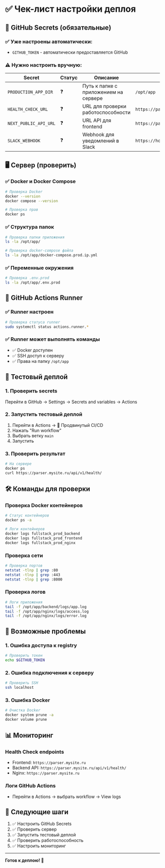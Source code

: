 # ✅ Чек-лист настройки деплоя

## 🔧 GitHub Secrets (обязательные)

### ✅ Уже настроены автоматически:

- `GITHUB_TOKEN` - автоматически предоставляется GitHub

### ⚠️ Нужно настроить вручную:

| Secret                | Статус | Описание                              | Значение                                  |
| --------------------- | ------ | ------------------------------------- | ----------------------------------------- |
| `PRODUCTION_APP_DIR`  | ❓     | Путь к папке с приложением на сервере | `/opt/app`                                |
| `HEALTH_CHECK_URL`    | ❓     | URL для проверки работоспособности    | `https://parser.mysite.ru/api/v1/health/` |
| `NEXT_PUBLIC_API_URL` | ❓     | URL API для frontend                  | `https://parser.mysite.ru`                |
| `SLACK_WEBHOOK`       | ❓     | Webhook для уведомлений в Slack       | `https://hooks.slack.com/...`             |

## 🖥️ Сервер (проверить)

### ✅ Docker и Docker Compose

```bash
# Проверка Docker
docker --version
docker compose --version

# Проверка прав
docker ps
```

### ✅ Структура папок

```bash
# Проверка папки приложения
ls -la /opt/app/

# Проверка docker-compose файла
ls -la /opt/app/docker-compose.prod.ip.yml
```

### ✅ Переменные окружения

```bash
# Проверка .env.prod
ls -la /opt/app/.env.prod
```

## 🔄 GitHub Actions Runner

### ✅ Runner настроен

```bash
# Проверка статуса runner
sudo systemctl status actions.runner.*
```

### ✅ Runner может выполнять команды

- ✅ Docker доступен
- ✅ SSH доступ к серверу
- ✅ Права на папку `/opt/app`

## 🚀 Тестовый деплой

### 1. Проверить secrets

Перейти в GitHub → Settings → Secrets and variables → Actions

### 2. Запустить тестовый деплой

1. Перейти в Actions → 🚀 Продвинутый CI/CD
2. Нажать "Run workflow"
3. Выбрать ветку `main`
4. Запустить

### 3. Проверить результат

```bash
# На сервере
docker ps
curl https://parser.mysite.ru/api/v1/health/
```

## 🛠️ Команды для проверки

### Проверка Docker контейнеров

```bash
# Статус контейнеров
docker ps -a

# Логи контейнеров
docker logs fullstack_prod_backend
docker logs fullstack_prod_frontend
docker logs fullstack_prod_nginx
```

### Проверка сети

```bash
# Проверка портов
netstat -tlnp | grep :80
netstat -tlnp | grep :443
netstat -tlnp | grep :8000
```

### Проверка логов

```bash
# Логи приложения
tail -f /opt/app/backend/logs/app.log
tail -f /opt/app/nginx/logs/access.log
tail -f /opt/app/nginx/logs/error.log
```

## 🚨 Возможные проблемы

### 1. Ошибка доступа к registry

```bash
# Проверить токен
echo $GITHUB_TOKEN
```

### 2. Ошибка подключения к серверу

```bash
# Проверить SSH
ssh localhost
```

### 3. Ошибка Docker

```bash
# Очистка Docker
docker system prune -a
docker volume prune
```

## 📊 Мониторинг

### Health Check endpoints

- Frontend: `https://parser.mysite.ru`
- Backend API: `https://parser.mysite.ru/api/v1/health/`
- Nginx: `https://parser.mysite.ru`

### Логи GitHub Actions

- Перейти в Actions → выбрать workflow → View logs

## 🎯 Следующие шаги

1. ✅ Настроить GitHub Secrets
2. ✅ Проверить сервер
3. ✅ Запустить тестовый деплой
4. ✅ Проверить работоспособность
5. ✅ Настроить мониторинг

---

**Готов к деплою! 🚀**
